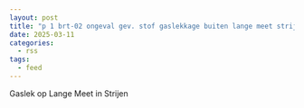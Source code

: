 ```yaml
---
layout: post
title: "p 1 brt-02 ongeval gev. stof gaslekkage buiten lange meet strijen 189491 185931"
date: 2025-03-11
categories: 
  - rss
tags: 
  - feed
---
```


Gaslek op Lange Meet in Strijen
